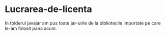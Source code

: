 # Lucrarea-de-licenta
In folderul javajar am pus toate jar-urile de la bibliotecile importate pe care le-am folosit pana acum.
